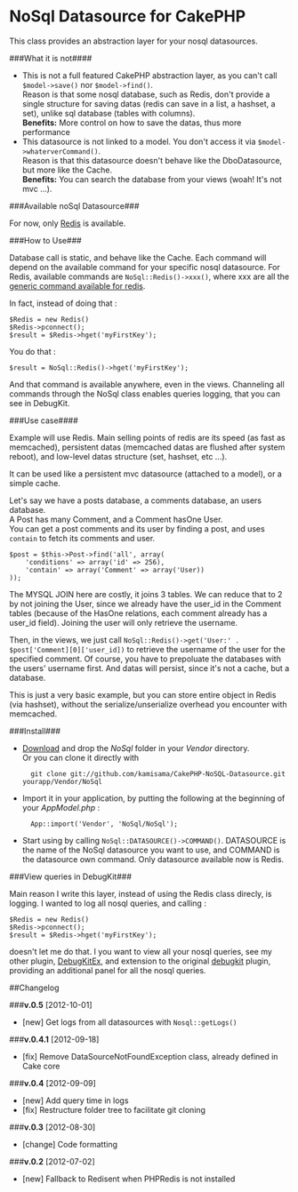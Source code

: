 NoSql Datasource for CakePHP
===========================================

This class provides an abstraction layer for your nosql datasources.

###What it is not####

* This is not a full featured CakePHP abstraction layer, as you can't call `$model->save()` nor `$model->find()`.  
Reason is that some nosql database, such as Redis, don't provide a single structure for saving datas (redis can save in a list, a hashset, a set), unlike sql database (tables with columns).  
**Benefits:** More control on how to save the datas, thus more performance
* This datasource is not linked to a model. You don't access it via `$model->whaterverCommand()`.  
Reason is that this datasource doesn't behave like the DboDatasource, but more like the Cache.  
**Benefits:** You can search the database from your views (woah! It's not mvc …).

###Available noSql Datasource###

For now, only [Redis](http://redis.io/) is available.

###How to Use###

Database call is static, and behave like the Cache. Each command will depend on the available command for your specific nosql datasource. For Redis, available commands are `NoSql::Redis()->xxx()`, where xxx are all the [generic command available for redis](http://redis.io/commands).

In fact, instead of doing that :
		
	$Redis = new Redis()
	$Redis->pconnect();
	$result = $Redis->hget('myFirstKey');
	
You do that :

	$result = NoSql::Redis()->hget('myFirstKey');
	
And that command is available anywhere, even in the views. Channeling all commands through the NoSql class enables queries logging, that you can see in DebugKit.

###Use case####

Example will use Redis.
Main selling points of redis are its speed (as fast as memcached), persistent datas (memcached datas are flushed after system reboot), and low-level datas structure (set, hashset, etc …).

It can be used like a persistent mvc datasource (attached to a model), or a simple cache.

Let's say we have a posts database, a comments database, an users database.  
A Post has many Comment, and a Comment hasOne User.  
You can get a post comments and its user by finding a post, and uses `contain` to fetch its comments and user.

	$post = $this->Post->find('all', array(
		'conditions' => array('id' => 256), 
		'contain' => array('Comment' => array('User))
	));
	
The MYSQL JOIN here are costly, it joins 3 tables. We can reduce that to 2 by not joining the User, since we already have the user_id in the Comment tables (because of the HasOne relations, each comment already has a user_id field). Joining the user will only retrieve the username.

Then, in the views, we just call `NoSql::Redis()->get('User:' . $post['Comment][0]['user_id])` to retrieve the username of the user for the specified comment. Of course, you have to prepoluate the databases with the users' username first. And datas will persist, since it's not a cache, but a database.

This is just a very basic example, but you can store entire object in Redis (via hashset), without the serialize/unserialize overhead you encounter with memcached.

###Install###

* [Download](https://github.com/kamisama/DebugKitEx/zipball/master) and drop the *NoSql* folder in your *Vendor* directory.  
Or you can clone it directly with  

		git clone git://github.com/kamisama/CakePHP-NoSQL-Datasource.git yourapp/Vendor/NoSql
* Import it in your application, by putting the following at the beginning of your *AppModel.php* :
	
		App::import('Vendor', 'NoSql/NoSql');
		
* Start using by calling `NoSql::DATASOURCE()->COMMAND()`. DATASOURCE is the name of the NoSql datasource you want to use, and COMMAND is the datasource own command. Only datasource available now is Redis.

###View queries in DebugKit###

Main reason I write this layer, instead of using the Redis class direcly, is logging. I wanted to log all nosql queries, and calling :

	$Redis = new Redis()
	$Redis->pconnect();
	$result = $Redis->hget('myFirstKey');
	
doesn't let me do that. I you want to view all your nosql queries, see my other plugin, [DebugKitEx](https://github.com/kamisama/DebugKitEx), and extension to the original [debugkit](https://github.com/cakephp/debug_kit) plugin, providing an additional panel for all the nosql queries.

##Changelog

###**v.0.5** [2012-10-01] 

* [new] Get logs from all datasources with `Nosql::getLogs()`

###**v.0.4.1** [2012-09-18] 

* [fix] Remove DataSourceNotFoundException class, already defined in Cake core

###**v.0.4** [2012-09-09] 

* [new] Add query time in logs
* [fix] Restructure folder tree to facilitate git cloning


###**v.0.3** [2012-08-30] 

* [change] Code formatting

###**v.0.2** [2012-07-02] 

* [new] Fallback to Redisent when PHPRedis is not installed
